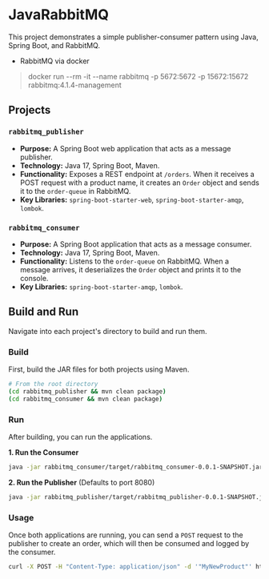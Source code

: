 # JavaRabbitMQ

This project demonstrates a simple publisher-consumer pattern using Java, Spring Boot, and RabbitMQ.

* RabbitMQ via docker
> docker run --rm -it --name rabbitmq -p 5672:5672 -p 15672:15672 rabbitmq:4.1.4-management

## Projects

### `rabbitmq_publisher`
*   **Purpose:** A Spring Boot web application that acts as a message publisher.
*   **Technology:** Java 17, Spring Boot, Maven.
*   **Functionality:** Exposes a REST endpoint at `/orders`. When it receives a POST request with a product name, it creates an `Order` object and sends it to the `order-queue` in RabbitMQ.
*   **Key Libraries:** `spring-boot-starter-web`, `spring-boot-starter-amqp`, `lombok`.

### `rabbitmq_consumer`
*   **Purpose:** A Spring Boot application that acts as a message consumer.
*   **Technology:** Java 17, Spring Boot, Maven.
*   **Functionality:** Listens to the `order-queue` on RabbitMQ. When a message arrives, it deserializes the `Order` object and prints it to the console.
*   **Key Libraries:** `spring-boot-starter-amqp`, `lombok`.

## Build and Run

Navigate into each project's directory to build and run them.

### Build

First, build the JAR files for both projects using Maven.

```bash
# From the root directory
(cd rabbitmq_publisher && mvn clean package)
(cd rabbitmq_consumer && mvn clean package)
```

### Run

After building, you can run the applications.

**1. Run the Consumer**
```bash
java -jar rabbitmq_consumer/target/rabbitmq_consumer-0.0.1-SNAPSHOT.jar
```

**2. Run the Publisher** (Defaults to port 8080)
```bash
java -jar rabbitmq_publisher/target/rabbitmq_publisher-0.0.1-SNAPSHOT.jar
```

### Usage

Once both applications are running, you can send a `POST` request to the publisher to create an order, which will then be consumed and logged by the consumer.

```bash
curl -X POST -H "Content-Type: application/json" -d '"MyNewProduct"' http://localhost:8080/orders
```
